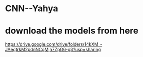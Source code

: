 # CNN--Yahya

# download the models from here 
https://drive.google.com/drive/folders/14kXM_-JAegtrkM2pdnNCgMjh7ZpG6-g3?usp=sharing
